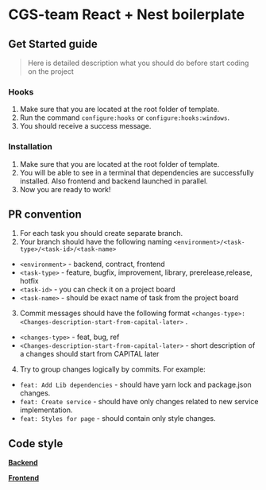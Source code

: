 # CGS-team React + Nest boilerplate

## Get Started guide

> Here is detailed description what you should do before start coding on the project
### Hooks 

1. Make sure that you are located at the root folder of template.  
2. Run the command `configure:hooks` or `configure:hooks:windows`.  
3. You should receive a success message.
### Installation

1. Make sure that you are located at the root folder of template.  
2. You will be able to see in a terminal that dependencies are successfully installed. Also frontend and backend launched in parallel.
3. Now you are ready to work! 

## PR convention

1. For each task you should create separate branch.
2. Your branch should have the following naming `<environment>/<task-type>/<task-id>/<task-name>`

* `<environment>` - backend, contract, frontend
* `<task-type>` - feature, bugfix, improvement, library, prerelease,release, hotfix
* `<task-id>` - you can check it on a project board
* `<task-name>` - should be exact name of task from the project board

3. Commit messages should have the following format `<changes-type>: <Changes-description-start-from-capital-later>` . 

* `<changes-type>` - feat, bug, ref 
* `<Changes-description-start-from-capital-later>` - short description of a changes should start from CAPITAL later 

4. Try to group changes logically by commits. For example:

* `feat: Add Lib dependencies` - should have yarn lock and package.json changes.  
* `feat: Create service` - should have only changes related to new service implementation.  
* `feat: Styles for page` - should contain only style changes.  

## Code style

[**Backend**](packages/backend/README.md)

[**Frontend**](packages/frontend/README.md)

